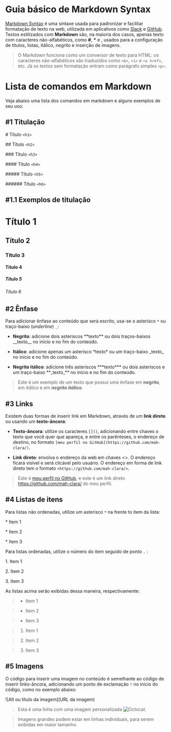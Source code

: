 # Guia básico de Markdown Syntax
[Markdown Syntax](https://docs.pipz.com/central-de-ajuda/learning-center/guia-basico-de-markdown#open) é uma sintaxe usada para padronizar e facilitar formatação de texto na web, utilizada em aplicativos como [Slack](https://slack.com/) e [GitHub](https://github.com/). Textos estilizados com **Markdown** são, na maioria dos casos, apenas texto com caracteres não-alfabéticos, como **#**, **\*** e **![]()**, usados para a configuração de títulos, listas, itálico, negrito e inserção de imagens.

> O Markdown funciona como um conversor de texto para HTML: os caracteres não-alfabéticos são traduzidos como ```<b>```, ```<i>``` e ```<a href>```, etc. Já os textos sem formatação entram como parágrafo simples ```<p>```.

# Lista de comandos em Markdown
Veja abaixo uma lista dos comandos em markdown e alguns exemplos de seu uso:

## #1 Titulação

\# Título ```<h1>```

\#\# Título ```<h2>```

\#\#\# Título ```<h3>```

\#\#\#\# Título ```<h4>```

\#\#\#\#\# Título ```<h5>```

\#\#\#\#\#\# Título ```<h6>```

## #1.1 Exemplos de titulação

# Título 1
## Título 2
### Título 3
#### Título 4
##### Título 5
###### Título 6

## #2 Ênfase
Para adicionar ênfase ao conteúdo que será escrito, usa-se o asterisco ```*``` ou traço-baixo (_underline_) ```_```:

* **Negrito**: adicione dois asteriscos \*\*texto\*\* ou dois traços-baixos \_\_texto\_\_ no início e no fim do conteúdo.

* **Itálico**: adicione apenas um asterisco \*texto\* ou um traço-baixo \_texto\_ no início e no fim do conteúdo.

* **Negrito itálico**: adicione três asteriscos \*\*\*texto\*\*\* ou dois asteriscos e um traço-baixo \*\*\_texto\_\*\* no início e no fim do conteúdo.

> Este é um exemplo de um texto que possui uma ênfase em **negrito**, em _itálico_ e em **_negrito itálico_**.

## #3 Links
Existem duas formas de inserir link em Markdown, através de um **link direto** ou usando um **texto-âncora**:

* **Texto-âncora**: utilize os caracteres ```[]()```, adicionando entre chaves o texto que você quer que apareça, e entre os parênteses, o endereço de destino, no formato ```[meu perfil no GitHub](https://github.com/mah-clara/)```.

* **Link direto**: envolva o endereço da web em chaves <>. O endereço ficará visível e será clicável pelo usuário. O endereço em forma de link direto tem o formato ```<https://github.com/mah-clara/>```.

> Este é [meu perfil no GitHub](https://github.com/mah-clara/), e este é um link direto <https://github.com/mah-clara/> do meu perfil.

## #4 Listas de itens
Para listas não ordenadas, utilize um asterisco ```*``` na frente to item da lista:

\* Item 1

\* Item 2

\* Item 3

Para listas ordenadas, utilize o número do item seguido de ponto ```.``` :

1\. Item 1

2\. Item 2

3\. Item 3

As listas acima serão exibidas dessa maneira, respectivamente:

> * Item 1

> * Item 2

> * Item 3

> 1. Item 1

> 2. Item 2

> 3. Item 3

## #5 Imagens
O código para inserir uma imagem no conteúdo é semelhante ao código de inserir links-âncora, adicionando um ponto de exclamação ```!``` no início do código, como no exemplo abaixo:

\![Alt ou título da imagem](URL da imagem)

> Esta é uma linha com uma imagem personalizada ![Octocat](https://github.githubassets.com/images/modules/logos_page/Octocat.png).

> Imagens grandes podem estar em linhas individuais, para serem exibidas em maior tamanho.